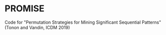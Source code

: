 # PROMISE
Code for "Permutation Strategies for Mining Significant Sequential Patterns" (Tonon and Vandin, ICDM 2019)
